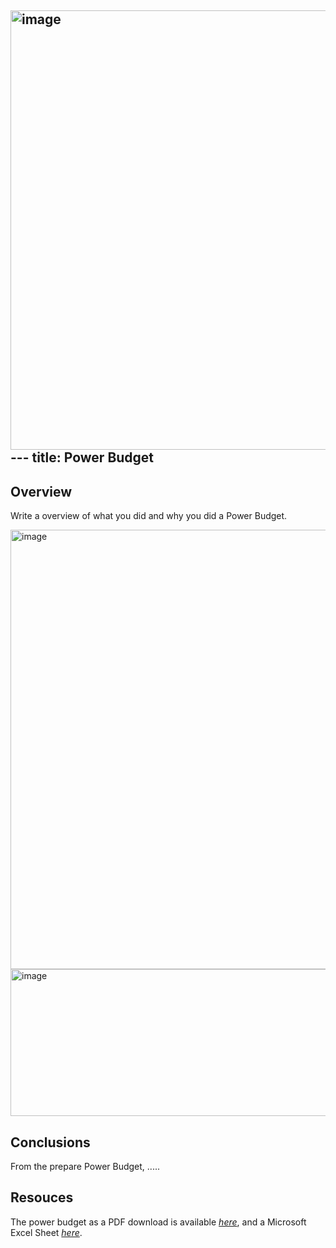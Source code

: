 <img width="1338" height="703" alt="image" src="https://github.com/user-attachments/assets/d5452d8b-9507-466f-ba63-4f643672cc78" />---
title: Power Budget
---

## Overview
Write a overview of what you did and why you did a Power Budget.

<img width="1338" height="703" alt="image" src="https://github.com/user-attachments/assets/d6384177-1b91-4a0b-9189-163dd91c7c6b" />
<img width="1338" height="235" alt="image" src="https://github.com/user-attachments/assets/48d87511-bb59-477b-9cad-65d06d4f62c9" />

## Conclusions

From the prepare Power Budget, .....

## Resouces

The power budget as a PDF download is available [*here*](PowerBudgetExample.pdf), and a Microsoft Excel Sheet [*here*](PowerBudgetExample.xlsx).
